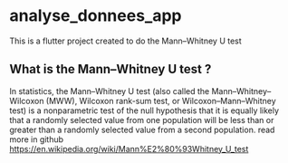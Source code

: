 # analyse_donnees_app
This is a flutter project created to do the Mann–Whitney U test
## What is the Mann–Whitney U test ?
In statistics, the Mann–Whitney U test (also called the Mann–Whitney–Wilcoxon (MWW), Wilcoxon rank-sum test, or Wilcoxon–Mann–Whitney test) is a nonparametric test of the null hypothesis that it is equally likely that a randomly selected value from one population will be less than or greater than a randomly selected value from a second population.
read more in github https://en.wikipedia.org/wiki/Mann%E2%80%93Whitney_U_test
